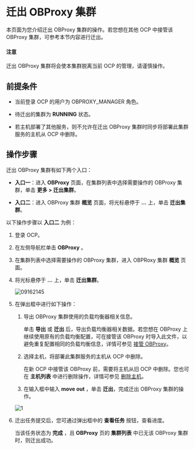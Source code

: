 # 迁出 OBProxy 集群

本页面为您介绍迁出 OBProxy 集群的操作。若您想在其他 OCP 中接管该 OBProxy 集群，可参考本节内容进行迁出。

<main id="notice" type='alert'>
<h4>注意</h4>
<p>迁出 OBProxy 集群将会使本集群脱离当前 OCP 的管理，请谨慎操作。</p>
</main>

## 前提条件

* 当前登录 OCP 的用户为 OBPROXY_MANAGER 角色。

* 待迁出的集群为 **RUNNING** 状态。

* 若主机部署了其他服务，则不允许在迁出 OBProxy 集群时同步将部署此集群服务的主机从 OCP 中删除。
  
## 操作步骤

迁出 OBProxy 集群有如下两个入口：

* **入口一**：进入 **OBProxy** 页面，在集群列表中选择需要操作的 OBProxy 集群，单击 **更多 > 迁出集群**。

* **入口二**：进入 OBProxy 集群 **概览** 页面，将光标悬停于 **...** 上，单击 **迁出集群**。

以下操作步骤以 **入口二** 为例：

1. 登录 OCP。

2. 在左侧导航栏单击 **OBProxy** 。

3. 在集群列表中选择需要操作的 OBProxy 集群，进入 OBPRoxy 集群 **概览** 页面。

4. 将光标悬停于 **...** 上，单击 **迁出集群**。

   ![09162145](https://obbusiness-private.oss-cn-shanghai.aliyuncs.com/doc/img/ocp/422/%E8%BF%81%E5%87%BAobproxy%E9%9B%86%E7%BE%A4.png)

5. 在弹出框中进行如下操作：

   1. 导出 OBProxy 集群使用的负载均衡器相关信息。

        单击 **导出** 或 **迁出** 后，导出负载均衡器相关数据。若您想在 OBProxy 上继续使用原有的负载均衡配置，可在接管该 OBProxy 时导入此文件，以避免重复配置相同的负载均衡信息，详情可参见 [接管 OBProxy](../200.create-an-obproxy-cluster.md)。

   2. 选择主机，将部署此集群服务的主机从 OCP 中删除。

        在新 OCP 中接管该 OBProxy 前，需要将主机从旧 OCP 中删除。您也可在 **主机列表** 中进行删除操作，详情可参见 [删除主机](../../850.host-features/550.delete-a-host.md)。

   3. 在输入框中输入 **move out** ，单击 **迁出**，完成迁出 OBProxy 集群的操作。

    ![1](https://obbusiness-private.oss-cn-shanghai.aliyuncs.com/doc/img/ocp/422/%E8%BF%81%E5%87%BAobproxy%E9%9B%86%E7%BE%A4%E5%BC%B9%E7%AA%97.png)

6. 迁出任务提交后，您可通过弹出框中的 **查看任务** 按钮，查看进度。

   当该任务状态为 **完成** ，且 **OBProxy** 页的 **集群列表** 中已无该 OBProxy 集群时，则迁出成功。
